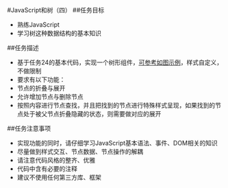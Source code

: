 #JavaScript和树（四）
##任务目标
- 熟练JavaScript
- 学习树这种数据结构的基本知识

##任务描述
- 基于任务24的基本代码，实现一个树形组件，[可参考如图示例](http://7xrp04.com1.z0.glb.clouddn.com/task_2_25_1.jpg)，样式自定义，不做限制
- 要求有以下功能：
- 节点的折叠与展开
- 允许增加节点与删除节点
- 按照内容进行节点查找，并且把找到的节点进行特殊样式呈现，如果找到的节点处于被父节点折叠隐藏的状态，则需要做对应的展开

##任务注意事项
- 实现功能的同时，请仔细学习JavaScript基本语法、事件、DOM相关的知识
- 尽量做到样式交互、节点数据、节点操作的解耦
- 请注意代码风格的整齐、优雅
- 代码中含有必要的注释
- 建议不使用任何第三方库、框架